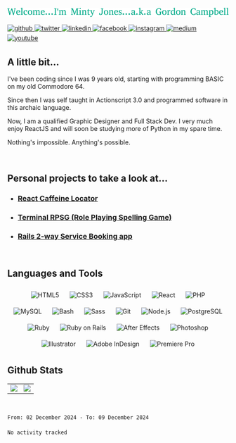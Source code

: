 ![Welcome message](./welcome.png)
  

<a href="https://github.com/mintyjones" target="_blank">
<img src=https://img.shields.io/badge/github-%2324292e.svg?&style=for-the-badge&logo=github&logoColor=white alt=github style="margin-bottom: 5px;" />
</a>
<a href="https://twitter.com/mintyjones" target="_blank">
<img src=https://img.shields.io/badge/twitter-%2300acee.svg?&style=for-the-badge&logo=twitter&logoColor=white alt=twitter style="margin-bottom: 5px;" />
</a>
<a href="https://linkedin.com/in/gordon-campbell-3250439" target="_blank">
<img src=https://img.shields.io/badge/linkedin-%231E77B5.svg?&style=for-the-badge&logo=linkedin&logoColor=white alt=linkedin style="margin-bottom: 5px;" />
</a>
<a href="https://www.facebook.com/gordon.campbell.3914" target="_blank">
<img src=https://img.shields.io/badge/facebook-%232E87FB.svg?&style=for-the-badge&logo=facebook&logoColor=white alt=facebook style="margin-bottom: 5px;" />
</a>
<a href="https://instagram.com/mrmintyjones" target="_blank">
<img src=https://img.shields.io/badge/instagram-%23000000.svg?&style=for-the-badge&logo=instagram&logoColor=white alt=instagram style="margin-bottom: 5px;" />
</a>
<a href="https://medium.com/@mrmintyjones" target="_blank">
<img src=https://img.shields.io/badge/medium-%23292929.svg?&style=for-the-badge&logo=medium&logoColor=white alt=medium style="margin-bottom: 5px;" />
</a>
<a href="https://www.youtube.com/user/ggcoolio" target="_blank">
<img src=https://img.shields.io/badge/youtube-%23EE4831.svg?&style=for-the-badge&logo=youtube&logoColor=white alt=youtube style="margin-bottom: 5px;" />
</a>  
  



## A little bit...  
I've been coding since I was 9 years old, starting with programming BASIC on my old Commodore 64.

Since then I was self taught in Actionscript 3.0 and programmed software in this archaic language.

Now, I am a qualified Graphic Designer and Full Stack Dev. I very much enjoy ReactJS and will soon be studying more of Python in my spare time.

Nothing's impossible. Anything's possible.  
  

<br/>  




## Personal projects to take a look at...  
- ### [React Caffeine Locator](https://github.com/mintyjones/react-caffeine-locator)  
  

- ### [Terminal RPSG (Role Playing Spelling Game)](https://github.com/mintyjones/Role_Playing_Spelling_Game)  
  

- ### [Rails 2-way Service Booking app](https://github.com/mintyjones/2-Way-Service-Booking-App)  




<br/>  


## Languages and Tools  
<div align="center">  
<img style="margin: 10px" title="HTML5" src="https://profilinator.rishav.dev/skills-assets/html5-original-wordmark.svg" alt="HTML5" height="50" />  
<img style="margin: 10px" title="CSS3" src="https://profilinator.rishav.dev/skills-assets/css3-original-wordmark.svg" alt="CSS3" height="50" />  
<img style="margin: 10px" title="JavaScript" src="https://profilinator.rishav.dev/skills-assets/javascript-original.svg" alt="JavaScript" height="50" />  
<img style="margin: 10px" title="React" src="https://profilinator.rishav.dev/skills-assets/react-original-wordmark.svg" alt="React" height="50" />  
<img style="margin: 10px" title="PHP" src="https://profilinator.rishav.dev/skills-assets/php-original.svg" alt="PHP" height="50" />  
<img style="margin: 10px" title="MySQL" src="https://profilinator.rishav.dev/skills-assets/mysql-original-wordmark.svg" alt="MySQL" height="50" /> 
<img style="margin: 10px" title="Bash" src="https://profilinator.rishav.dev/skills-assets/gnu_bash-icon.svg" alt="Bash" height="50" />   
<img style="margin: 10px" title="Sass" src="https://profilinator.rishav.dev/skills-assets/sass-original.svg" alt="Sass" height="50" />  
<img style="margin: 10px" title="Git" src="https://profilinator.rishav.dev/skills-assets/git-scm-icon.svg" alt="Git" height="50" />  
<img style="margin: 10px" title="Node.js" src="https://profilinator.rishav.dev/skills-assets/nodejs-original-wordmark.svg" alt="Node.js" height="50" />   
<img style="margin: 10px" title="PostgreSQL" src="https://profilinator.rishav.dev/skills-assets/postgresql-original-wordmark.svg" alt="PostgreSQL" height="50" /> 
<img style="margin: 10px" title="Ruby" src="https://profilinator.rishav.dev/skills-assets/ruby-original-wordmark.svg" alt="Ruby" height="50" />   
<img style="margin: 10px" title="Ruby on Rails" src="https://profilinator.rishav.dev/skills-assets/rails-original-wordmark.svg" alt="Ruby on Rails" height="50" />  
<img style="margin: 10px" title="After Effects" src="https://profilinator.rishav.dev/skills-assets/aftereffects.png" alt="After Effects" height="50" /> 
<img style="margin: 10px" title="Photoshop" src="https://profilinator.rishav.dev/skills-assets/photoshop-plain.svg" alt="Photoshop" height="50" />  
<img style="margin: 10px" title="Illustrator" src="https://profilinator.rishav.dev/skills-assets/adobe_illustrator-icon.svg" alt="Illustrator" height="50" />  
<img style="margin: 10px" title="Adobe InDesign" src="https://profilinator.rishav.dev/skills-assets/adobeindesign.svg" alt="Adobe InDesign" height="50" />  
<img style="margin: 10px" title="Premiere Pro" src="https://profilinator.rishav.dev/skills-assets/adobepremierepro.png" alt="Premiere Pro" height="50" />  
</div>    


## Github Stats  
<table><tr><td valign="top" width="50%">

<img src="https://github-readme-stats.vercel.app/api?username=mintyjones&show_icons=true&count_private=true&hide_border=true" align="left" style="width: 100%" />

</td><td valign="top" width="50%">

<img src="https://github-readme-stats.vercel.app/api/top-langs/?username=mintyjones&hide_border=true&layout=compact" align="left" style="width: 100%" />

</td></tr></table>  

<br/>

<!--START_SECTION:waka-->

```txt
From: 02 December 2024 - To: 09 December 2024

No activity tracked
```

<!--END_SECTION:waka-->

<!-- <img src='https://random-memer.herokuapp.com/' title="Meme" alt="Please refresh the page if the meme doesn't show up."> -->
